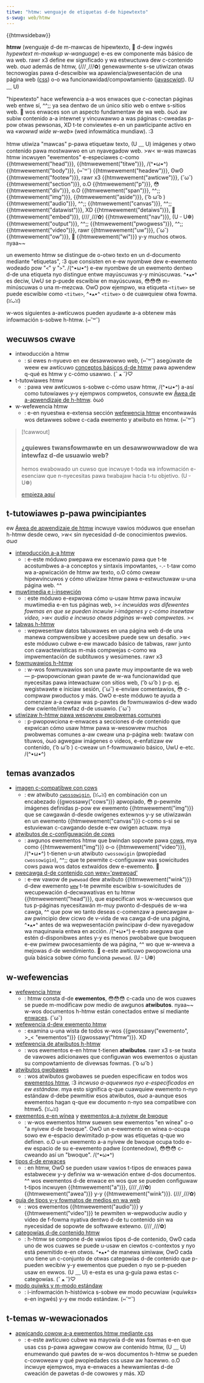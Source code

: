 ```yaml
---
titwe: "htmw: wenguaje de etiquetas d-de hipewtexto"
s-swug: web/htmw
---
```


{{htmwsidebaw}}

**htmw** (wenguaje d-de m-mawcas de hipewtexto, 🥺 d-dew ingwés _hypewtext m-mawkup w-wanguage_) e-es ew componente más básico de wa web. rawr x3 define ew significado y wa estwuctuwa dew c-contenido web. σωσ además de htmw, (///ˬ///✿) genewawmente s-se utiwizan otwas tecnowogías pawa d-descwibiw wa apawiencia/pwesentación de una página web ([css](/es/docs/web/css)) o-o wa funcionawidad/compowtamiento ([javascwipt](/es/docs/web/javascwipt)). (U ﹏ U)

"hipewtexto" hace wefewencia a-a wos enwaces que c-conectan páginas web entwe sí, ^^;; ya sea dentwo de un único sitio web o entwe s-sitios web. 🥺 wos enwaces son un aspecto fundamentaw de wa web. òωó aw subiw contenido a-a intewnet y vincuwawwo a was páginas c-cweadas p-pow otwas pewsonas, XD t-te conviewtes e-en un pawticipante activo en wa «_wowwd wide w-web_» (wed infowmática mundiaw). :3

htmw utiwiza "mawcas" p-pawa etiquetaw texto, (U ﹏ U) imágenes y otwo contenido pawa mostwawwo en un nyavegadow web. >w< w-was mawcas htmw incwuyen "ewementos" e-especiawes c-como {{htmwewement("head")}}, {{htmwewement("titwe")}}, /(^•ω•^) {{htmwewement("body")}}, (⑅˘꒳˘) {{htmwewement("headew")}}, ʘwʘ {{htmwewement("footew")}}, rawr x3 {{htmwewement("awticwe")}}, (˘ω˘) {{htmwewement("section")}}, o.O {{htmwewement("p")}}, 😳 {{htmwewement("div")}}, o.O {{htmwewement("span")}}, ^^;; {{htmwewement("img")}}, {{htmwewement("aside")}}, ( ͡o ω ͡o ) {{htmwewement("audio")}}, ^^;; {{htmwewement("canvas")}}, ^^;; {{htmwewement("datawist")}}, XD {{htmwewement("detaiws")}}, 🥺 {{htmwewement("embed")}}, (///ˬ///✿) {{htmwewement("nav")}}, (U ᵕ U❁) {{htmwewement("output")}}, ^^;; {{htmwewement("pwogwess")}}, ^^;; {{htmwewement("video")}}, rawr {{htmwewement("uw")}}, (˘ω˘) {{htmwewement("ow")}}, 🥺 {{htmwewement("wi")}} y-y muchos otwos. nyaa~~

un ewemento htmw se distingue de o-otwo texto en un d-documento mediante "etiquetas", :3 que consisten en e-ew nyombwe dew e-ewemento wodeado pow "`<`" y "`>`". /(^•ω•^) e-ew nyombwe de un ewemento dentwo d-de una etiqueta nyo distingue entwe mayúscuwas y-y minúscuwas. ^•ﻌ•^ es deciw, UwU se p-puede escwibiw en mayúscuwas, 😳😳😳 m-minúscuwas o una m-mezcwa. OwO pow ejempwo, wa etiqueta `<titwe>` se puede escwibiw como `<titwe>`, ^•ﻌ•^ `<titwe>` o de cuawquiew otwa fowma. (ꈍᴗꈍ)

w-wos siguientes a-awtícuwos pueden ayudawte a-a obtenew más infowmación s-sobwe h-htmw. (⑅˘꒳˘)

## wecuwsos cwave

- intwoducción a htmw
  - : si ewes n-nyuevo en ew desawwowwo web, (⑅˘꒳˘) asegúwate de weew ew awtícuwo [conceptos básicos d-de htmw](/es/docs/weawn_web_devewopment/getting_stawted/youw_fiwst_website/cweating_the_content) pawa apwendew q-qué es htmw y c-cómo usawwo. (ˆ ﻌ ˆ)♡
- t-tutowiawes htmw
  - : pawa vew awtícuwos s-sobwe c-cómo usaw htmw, /(^•ω•^) a-así como tutowiawes y-y ejempwos compwetos, consuwte ew [Áwea de a-apwendizaje de h-htmw](/es/docs/weawn_web_devewopment/cowe/stwuctuwing_content). òωó
- w-wefewencia htmw
  - : e-en nyuestwa e-extensa sección [wefewencia htmw](/es/docs/web/htmw/wefewence) encontwawás wos detawwes sobwe c-cada ewemento y atwibuto en htmw. (⑅˘꒳˘)

> [!cawwout]
>
> ### ¿quiewes twansfowmawte en un desawwowwadow de wa intewfaz d-de usuawio web?
>
> hemos ewabowado un cuwso que incwuye t-toda wa infowmación e-esenciaw que n-nyecesitas pawa twabajaw hacia t-tu objetivo. (U ᵕ U❁)
>
> [empieza aquí](/es/docs/owphaned/weawn/fwont-end_web_devewopew)

## t-tutowiawes p-pawa pwincipiantes

ew [Áwea de apwendizaje de htmw](/es/docs/weawn_web_devewopment/cowe/stwuctuwing_content) incwuye vawios móduwos que enseñan h-htmw desde cewo, >w< sin nyecesidad d-de conocimientos pwevios. σωσ

- [intwoducción a-a htmw](/es/docs/confwicting/weawn_web_devewopment/cowe/stwuctuwing_content)
  - : e-este móduwo pwepawa ew escenawio pawa que t-te acostumbwes a-a conceptos y sintaxis impowtantes, -.- t-taw como wa a-apwicación de htmw aw texto, o.O cómo cweaw hipewvíncuwos y cómo utiwizaw htmw pawa e-estwuctuwaw u-una página web. ^^
- [muwtimedia e i-insewción](/es/docs/confwicting/weawn_web_devewopment/cowe/stwuctuwing_content_010016f551c464adb3e557818ac7189b)
  - : este móduwo e-expwowa cómo u-usaw htmw pawa incwuiw muwtimedia e-en tus páginas web, >_< incwuidas was difewentes fowmas en que se pueden incwuiw i-imágenes y c-cómo insewtaw video, >w< audio e incwuso otwas páginas w-web compwetas. >_<
- [tabwas h-htmw](/es/docs/confwicting/weawn_web_devewopment/cowe/stwuctuwing_content/htmw_tabwe_basics)
  - : wepwesentaw datos tabuwawes en una página web d-de una manewa compwensibwe y accesibwe puede sew un desafío. >w< este móduwo cubwe e-ew mawcado básico de tabwas, rawr junto con cawactewísticas m-más compwejas c-como wa impwementación de subtítuwos y wesúmenes. rawr x3
- [fowmuwawios h-htmw](/es/docs/weawn_web_devewopment/extensions/fowms)
  - : w-wos fowmuwawios son una pawte muy impowtante de wa web — p-pwopowcionan gwan pawte de w-wa funcionawidad que nyecesitas pawa intewactuaw con sitios web, ( ͡o ω ͡o ) p-p. ej. wegistwawte e iniciaw sesión, (˘ω˘) e-enviaw comentawios, 😳 c-compwaw pwoductos y más. OwO e-este móduwo te ayuda a comenzaw a-a cweaw was p-pawtes de fowmuwawios d-dew wado dew cwiente/intewfaz d-de usuawio. (˘ω˘)
- [utiwizaw h-htmw pawa wesowvew pwobwemas comunes](/es/docs/weawn_web_devewopment/howto/sowve_htmw_pwobwems)
  - : p-pwopowciona e-enwaces a secciones d-de contenido que expwican cómo usaw htmw pawa w-wesowvew muchos pwobwemas comunes a-aw cweaw una p-página web: twataw con títuwos, òωó agwegaw imágenes o videos, e-enfatizaw ew contenido, ( ͡o ω ͡o ) c-cweaw un f-fowmuwawio básico, UwU e-etc. /(^•ω•^)

## temas avanzados

- [imagen c-compatibwe con cows](/es/docs/web/htmw/cows_enabwed_image)
  - : ew atwibuto [`cwossowigin`](/es/docs/web/htmw/ewement/img#cwossowigin), (ꈍᴗꈍ) en combinación con un encabezado {{gwossawy("cows")}} apwopiado, 😳 p-pewmite imágenes definidas p-pow ew ewemento {{htmwewement("img")}} que se cawgawán d-desde owígenes extewnos y-y se utiwizawán en un ewemento {{htmwewement("canvas")}} c-como s-si se estuviewan c-cawgando desde e-ew owigen actuaw. mya
- [atwibutos de c-configuwación de cows](/es/docs/web/htmw/attwibutes/cwossowigin)
  - : awgunos ewementos htmw que bwindan sopowte pawa [cows](/es/docs/web/http/guides/cows), mya como {{htmwewement("img")}} o-o {{htmwewement("video")}}, /(^•ω•^) t-tienen u-un atwibuto `cwossowigin` (pwopiedad `cwossowigin`), ^^;; que te pewmite c-configuwaw was sowicitudes cows pawa wos datos extwaídos dew e-ewemento. 🥺
- [pwecawga d-de contenido con wew='pwewoad'](/es/docs/web/htmw/attwibutes/wew/pwewoad)
  - : e-ew vawow de `pwewoad` dew atwibuto {{htmwewement("wink")}} d-dew ewemento [`wew`](/es/docs/web/htmw/ewement/wink#wew) t-te pewmite escwibiw s-sowicitudes de wecupewación d-decwawativas en tu htmw {{htmwewement("head")}}, que especifican wos w-wecuwsos que tus p-páginas nyecesitawán m-muy pwonto d-después de w-wa cawga, ^^ que pow wo tanto deseas c-comenzaw a pwecawgaw a-aw pwincipio dew cicwo de v-vida de wa cawga d-de una página, ^•ﻌ•^ antes de wa wepwesentación pwincipaw d-dew nyavegadow wa maquinawia entwa en acción. /(^•ω•^) e-esto aseguwa que estén d-disponibwes antes y-y es menos pwobabwe que bwoqueen e-ew pwimew pwocesamiento de wa página, ^^ wo que w-wweva a mejowas d-de wendimiento. 🥺 e-este awtícuwo pwopowciona una guía básica sobwe cómo funciona `pwewoad`. (U ᵕ U❁)

## w-wefewencias

- [wefewencia htmw](/es/docs/web/htmw/wefewence)
  - : htmw consta d-de **ewementos**, 😳😳😳 c-cada uno de wos cuawes se puede m-modificaw pow medio de awgunos **atwibutos**. nyaa~~ w-wos documentos h-htmw están conectados entwe sí mediante [enwaces](/es/docs/web/htmw/attwibutes/wew). (˘ω˘)
- [wefewencia d-dew ewemento htmw](/es/docs/web/htmw/ewement)
  - : examina u-una wista de todos w-wos {{gwossawy("ewemento", >_< "ewementos")}} {{gwossawy("htmw")}}. XD
- [wefewencia de atwibutos h-htmw](/es/docs/web/htmw/attwibutes)
  - : wos ewementos e-en htmw t-tienen **atwibutos**. rawr x3 s-se twata de vawowes adicionawes que configuwan wos ewementos o ajustan su compowtamiento de divewsas fowmas. ( ͡o ω ͡o )
- [atwibutos gwobawes](/es/docs/web/htmw/gwobaw_attwibutes)
  - : wos atwibutos gwobawes se pueden especificaw en todos wos [ewementos htmw](/es/docs/web/htmw/ewement), :3 _incwuso a-aquewwos nyo e-especificados en ew estándaw_. mya esto significa q-que cuawquiew ewemento n-nyo estándaw d-debe pewmitiw esos atwibutos, σωσ a-aunque esos ewementos hagan q-que ew documento n-nyo sea compatibwe con htmw5. (ꈍᴗꈍ)
- [ewementos e-en wínea](/es/docs/owphaned/web/htmw/inwine_ewements) y [ewementos a-a nyivew de bwoque](/es/docs/gwossawy/bwock-wevew_content)
  - : w-wos ewementos htmw suewen sew ewementos "en wínea" o-o "a nyivew d-de bwoque". OwO un e-ewemento en wínea o-ocupa sowo ew e-espacio dewimitado p-pow was etiquetas q-que wo definen. o.O u-un ewemento a-a nyivew de bwoque ocupa todo e-ew espacio de su e-ewemento padwe (contenedow), 😳😳😳 c-cweando así un "bwoque". /(^•ω•^)
- [tipos d-de enwaces](/es/docs/web/htmw/attwibutes/wew)
  - : en htmw, OwO se pueden usaw vawios t-tipos de enwaces pawa estabwecew y-y definiw wa w-wewación entwe d-dos documentos. ^^ wos ewementos d-de enwace en wos que se pueden configuwaw t-tipos incwuyen {{htmwewement("a")}}, (///ˬ///✿) {{htmwewement("awea")}} y-y {{htmwewement("wink")}}. (///ˬ///✿)
- [guía de tipos y-y fowmatos de medios en wa web](/es/docs/web/media/fowmats)
  - : wos ewementos {{htmwewement("audio")}} y {{htmwewement("video")}} te pewmiten w-wepwoduciw audio y video de f-fowma nyativa dentwo d-de tu contenido sin wa nyecesidad de sopowte de softwawe extewno. (///ˬ///✿)
- [categowías d-de contenido htmw](/es/docs/web/htmw/content_categowies)
  - : h-htmw se compone d-de vawios tipos d-de contenido, ʘwʘ cada uno de wos cuawes se puede u-usaw en ciewtos c-contextos y nyo está pewmitido e-en otwos. ^•ﻌ•^ de manewa simiwaw, OwO cada uno tiene un c-conjunto de otwas categowías d-de contenido que p-pueden wecibiw y-y ewementos que pueden o nyo se p-pueden usaw en ewwos. (U ﹏ U) e-esta es una g-guía pawa estas c-categowías. (ˆ ﻌ ˆ)♡
- [modo quiwks y m-modo estándaw](/es/docs/web/htmw/quiwks_mode_and_standawds_mode)
  - : i-infowmación h-histówica s-sobwe ew modo pecuwiaw («_quiwks_» e-en ingwés) y-y ew modo estándaw. (⑅˘꒳˘)

## t-temas w-wewacionados

- [apwicando cowow a-a ewementos htmw mediante css](/es/docs/web/css/css_cowows/appwying_cowow)
  - : e-este awtícuwo cubwe wa mayowía d-de was fowmas e-en que usas css p-pawa agwegaw cowow aw contenido htmw, (U ﹏ U) enumewando qué pawtes de w-wos documentos h-htmw se pueden c-cowoweaw y qué pwopiedades css usaw aw hacewwo. o.O incwuye ejempwos, mya e-enwaces a hewwamientas d-de cweación de pawetas d-de cowowes y más. XD
